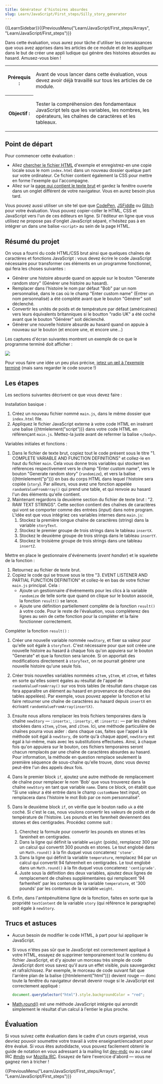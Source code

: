 ```yaml
---
title: Générateur d'histoires absurdes
slug: Learn/JavaScript/First_steps/Silly_story_generator
---
```


{{LearnSidebar}}{{PreviousMenu("Learn/JavaScript/First_steps/Arrays", "Learn/JavaScript/First_steps")}}

Dans cette évaluation, vous aurez pour tâche d'utiliser les connaissances que vous avez apprises dans les articles de ce module et de les appliquer dans le but de créer une appli ludique qui génère des histoires absurdes au hasard. Amusez-vous bien !

<table class="standard-table">
  <tbody>
    <tr>
      <th scope="row">Prérequis :</th>
      <td>
        <p>
          Avant de vous lancer dans cette évaluation, vous devez avoir déjà
          travaillé sur tous les articles de ce module.
        </p>
      </td>
    </tr>
    <tr>
      <th scope="row">Objectif :</th>
      <td>
        <p>
          Tester la compréhension des fondamentaux JavaScript tels que les
          variables, les nombres, les opérateurs, les chaînes de caractères et
          les tableaux.
        </p>
      </td>
    </tr>
  </tbody>
</table>

## Point de départ

Pour commencer cette évaluation :

- Allez [chercher le fichier HTML](https://github.com/mdn/learning-area/blob/master/javascript/introduction-to-js-1/assessment-start/index.html) d'exemple et enregistrez-en une copie locale sous le nom `index.html` dans un nouveau dossier quelque part sur votre ordinateur. Ce fichier contient également la CSS pour mettre en forme l'exemple qui l'accompagne.
- Allez sur la [page qui contient le texte brut](https://github.com/mdn/learning-area/blob/master/javascript/introduction-to-js-1/assessment-start/raw-text.txt) et gardez la fenêtre ouverte dans un onglet différent de votre navigateur. Vous en aurez besoin plus tard.

Vous pouvez aussi utiliser un site tel que que [CodePen](https://codepen.io/), [JSFiddle](https://jsfiddle.net/) ou [Glitch](https://glitch.com/) pour votre évaluation. Vous pouvez copier-coller le HTML, CSS et JavaScript vers l'un de ces éditeurs en ligne. Si l'éditeur en ligne que vous utilisez ne propose pas d'onglet JavaScript séparé, n'hésitez pas à en intégrer un dans une balise `<script>` au sein de la page HTML.

## Résumé du projet

On vous a fourni du code HTML/CSS brut ainsi que quelques chaînes de caractères et fonctions JavaScript : vous devez écrire le code JavaScript nécessaire pour transformer ces éléments en un programme fonctionnel, qui fera les choses suivantes :

- Générer une histoire absurde quand on appuie sur le bouton "Generate random story" (Générer une histoire au hasard).
- Remplacer dans l'histoire le nom par défaut "Bob" par un nom personnalisé, dans le cas où le champ "Enter custom name" (Entrer un nom personnalisé) a été complété avant que le bouton "Générer" soit déclenché.
- Convertir les unités de poids et de température par défaut (américaines) vers leurs équivalents britanniques si le boutton "radio UK" a été coché avant que le bouton "Générer" soit déclenché.
- Générer une nouvelle histoire absurde au hasard quand on appuie à nouveau sur le bouton (et encore une, et encore une...)

Les captures d'écran suivantes montrent un exemple de ce que le programme terminé doit afficher :

![](assessment-1.png)

Pour vous faire une idée un peu plus précise, [jetez un œil à l'exemple terminé](https://mdn.github.io/learning-area/javascript/introduction-to-js-1/assessment-finished/) (mais sans regarder le code source !)

## Les étapes

Les sections suivantes décrivent ce que vous devez faire :

Installation basique :

1. Créez un nouveau fichier nommé `main.js`, dans le même dossier que `index.html` file.
2. Appliquez le fichier JavaScript externe à votre code HTML en insérant une balise {{htmlelement("script")}} dans votre code HTML en référençant `main.js`. Mettez-la juste avant de refermer la balise `</body>`.

Variables initiales et fonctions :

1. Dans le fichier de texte brut, copiez tout le code présent sous le titre "1. COMPLETE VARIABLE AND FUNCTION DEFINITIONS" et collez-le en haut du fichier `main`. Cela vous donne trois variables qui stockent les références respectivement vers le champ "Enter custom name", vers le bouton "Generate random story" (`randomize`), et vers la balise {{htmlelement("p")}} en bas du corps HTML dans lequel l'histoire sera copiée (`story`). Par ailleurs, vous avez une fonction appelée `randomValueFromArray()` qui prend une table, et qui renvoie au hasard l'un des éléments qu'elle contient.
2. Maintenant regardons la deuxième section du fichier de texte brut : "2. RAW TEXT STRINGS". Cette section contient des chaînes de caractères qui vont se comporter comme des entrées (_input_) dans notre program. L'idée est que vous intégriez ces variables internes dans `main.js`:
   1. Stockez la première longue chaîne de caractères (string) dans la variable `storyText`.
   2. Stockez le premier groupe de trois strings dans le tableau `insertX`.
   3. Stockez le deuxième groupe de trois strings dans le tableau `insertY`.
   4. Stockez le troisième groupe de trois strings dans une tableau `insertZ`.

Mettre en place le gestionnaire d'événements (_event handler_) et le squelette de la fonction :

1. Retournez au fichier de texte brut.
2. Copiez le code qui se trouve sous le titre "3. EVENT LISTENER AND PARTIAL FUNCTION DEFINITION" et collez-le en bas de votre fichier `main.js` principal. Cela :
   - Ajoute un gestionnaire d'événements pour les clics à la variable `randomize` de telle sorte que quand on clique sur le bouton associé, la fonction `result()` se lance.
   - Ajoute une définition partiellement complète de la fonction `result()` à votre code. Pour le reste de l'évaluation, vous compléterez des lignes au sein de cette fonction pour la compléter et la faire fonctionner correctement.

Compléter la fonction `result()` :

1. Créer une nouvelle variable nommée `newStory`, et fixer sa valeur pour qu'elle soit égale à `storyText`. C'est nécessaire pour que soit créée une nouvelle histoire au hasard à chaque fois qu'on appuiera sur le bouton "Generate" et que la fonction sera lancée. Si on apportait des modifications directement à `storyText`, on ne pourrait générer une nouvelle histoire qu'une seule fois.
2. Créer trois nouvelles variables nommées `xItem`, `yItem`, et `zItem`, et faites en sorte qu'elles soient égales au résultat de l'appel de `randomValueFromArray()` sur vos trois tables (le résultat dans chaque cas fera apparaître un élément au hasard en provenance de chacune des tables appelées). Par exemple, vous pouvez appeler la fonction et lui faire retourner une chaîne de caractères au hasard depuis `insertX` en écrivant `randomValueFromArray(insertX)`.
3. Ensuite nous allons remplacer les trois fichiers temporaires dans la chaîne `newStory` — `:insertx:`, `:inserty:`, et `:insertz:` — par les chaînes stockées dans `xItem`, `yItem`, and `zItem`. Ici, une méthode particulière de chaînes pourra vous aider : dans chaque cas, faites que l'appel à la méthode soit égal à `newStory`, de sorte qu'à chaque appel, `newStory` est égal à lui-même, mais avec les substitutions effectuées. Ainsi, à chaque fois qu'on appuiera sur le bouton, ces fichiers temporaires seront chacun remplacés par une chaîne de caractères absurdes au hasard. Pour information, la méthode en question remplace seulement la première séquence de sous-chaîne qu'elle trouve, donc vous devrez peut-être l'un des appels deux fois.
4. Dans le premier block `if`, ajoutez une autre méthode de remplacement de chaîne pour remplacer le nom 'Bob' que vous trouverez dans la chaîne `newStory` en tant que variable `name`. Dans ce block, on établit que "Si une valeur a été entrée dans le champ `customName` text input, on remplacera dans l'histoire le mot Bob par ce nom personnalisé".
5. Dans le deuxième block `if`, on vérifie que le bouton radio `uk` a été coché. Si c'est le cas, nous voulons convertir les valeurs de poids et de température de l'histoire. Les pounds et les farenheit deviennent des stones et des centigrades. Procédez comme suit :
   1. Cherchez la formule pour convertir les pounds en stones et les fareinheit en centigrades.
   2. Dans la ligne qui définit la variable `weight` (poids), remplacez 300 par un calcul qui convertit 300 pounds en stones. Le tout englobé dans un `Math.round()` à la fin duquel vous concatenez `'stone'`.
   3. Dans la ligne qui définit la variable `temperature`, remplacez 94 par un calcul qui convertit 94 fahrenheit en centigrades. Le tout englobé dans un `Math.round()` à la fin duquel vous concatenez `'centigrade'`.
   4. Juste sous la définition des deux variables, ajoutez deux lignes de remplacement de chaînes supplémentaires qui remplacent '94 farhenheit' par les contenus de la variable `temperature`, et '300 pounds' par les contenus de la variable `weight`.

6. Enfin, dans l'antépénultième ligne de la fonction, faites en sorte que la propriété `textContent` de la variable `story` (qui référence le paragraphe) soit égale à `newStory`.

## Trucs et astuces

- Aucun besoin de modifier le code HTML, à part pour lui appliquer le JavaScript.
- Si vous n'êtes pas sûr que le JavaScript est correctement appliqué à votre HTML, essayez de supprimer temporairement tout le contenu du fichier JavaScript, et d'y ajouter un morceau très simple de code JavaScript dont vous savez qu'il aura un effet visible, puis sauvegardez et rafraîchissez. Par exemple, le morceau de code suivant fait que l'arrière plan de la balise {{htmlelement("html")}} devient rouge — donc toute la fenêtre du navigateur devrait devenir rouge si le JavaScript est correctement appliqué :

  ```js
  document.querySelector("html").style.backgroundColor = "red";
  ```

- [Math.round()](/fr/docs/Web/JavaScript/Reference/Global_Objects/Math/round) est une méthode JavaScript intégrée qui arrondit simplement le résultat d'un calcul à l'entier le plus proche.

## Évaluation

Si vous suivez cette évaluation dans le cadre d'un cours organisé, vous devriez pouvoir soumettre votre travail à votre enseignant/encadrant pour être évalué. Si vous êtes autodidacte, vous pouvez facilement obtenir le guide de notation en vous adressant à la mailing list [dev-mdc](https://lists.mozilla.org/listinfo/dev-mdc) ou au canal IRC [#mdn](irc://irc.mozilla.org/mdn) sur [Mozilla IRC](https://wiki.mozilla.org/IRC). Essayez de faire l'exercice d'abord — vous ne gagnez rien à tricher !

{{PreviousMenu("Learn/JavaScript/First_steps/Arrays", "Learn/JavaScript/First_steps")}}
